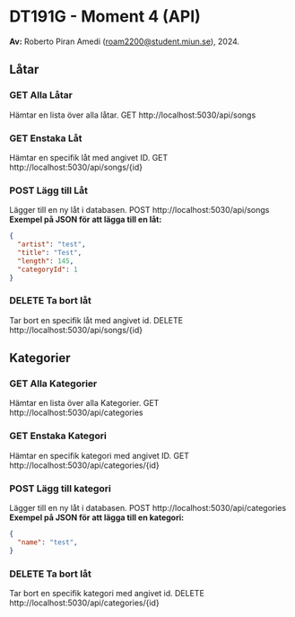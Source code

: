 # DT191G - Moment 4 (API)
**Av:** Roberto Piran Amedi (roam2200@student.miun.se), 2024.

## Låtar

### GET Alla Låtar
Hämtar en lista över alla låtar.
GET http://localhost:5030/api/songs

### GET Enstaka Låt
Hämtar en specifik låt med angivet ID.
GET http://localhost:5030/api/songs/{id}

### POST Lägg till Låt
Lägger till en ny låt i databasen.
POST http://localhost:5030/api/songs
**Exempel på JSON för att lägga till en låt:**
```json
{
  "artist": "test",
  "title": "Test",
  "length": 145,
  "categoryId": 1
}
 ```

### DELETE Ta bort låt
Tar bort en specifik låt med angivet id. 
DELETE http://localhost:5030/api/songs/{id}

## Kategorier

### GET Alla Kategorier
Hämtar en lista över alla Kategorier.
GET http://localhost:5030/api/categories

### GET Enstaka Kategori
Hämtar en specifik kategori med angivet ID.
GET http://localhost:5030/api/categories/{id}

### POST Lägg till kategori
Lägger till en ny låt i databasen.
POST http://localhost:5030/api/categories
**Exempel på JSON för att lägga till en kategori:**
```json
{
  "name": "test",
}
 ```

### DELETE Ta bort låt
Tar bort en specifik kategori med angivet id. 
DELETE http://localhost:5030/api/categories/{id}